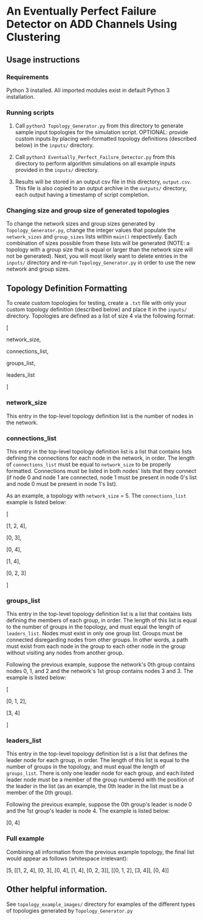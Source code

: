 # An Eventually Perfect Failure Detector on ADD Channels Using Clustering

## Usage instructions

### Requirements

Python 3 installed. All imported modules exist in default Python 3 installation.

### Running scripts

1. Call `python3 Topology_Generator.py` from this directory to generate sample input topologies for the simulation script. OPTIONAL: provide custom inputs by placing well-formatted topology definitions (described below) in the `inputs/` directory.

2. Call `python3 Eventually_Perfect_Failure_Detector.py` from this directory to perform algorithm simulations on all example inputs provided in the `inputs/` directory.

3. Results will be stored in an output csv file in this directory, `output.csv`. This file is also copied to an output archive in the `outputs/` directory, each output having a timestamp of script completion.

### Changing size and group size of generated topologies

To change the network sizes and group sizes generated by `Topology_Generator.py`, change the integer values that populate the `network_sizes` and `group_sizes` lists within `main()` respectively. Each combination of sizes possible from these lists will be generated (NOTE: a topology with a group size that is equal or larger than the network size will not be generated). Next, you will most likely want to delete entries in the `inputs/` directory and re-run `Topology_Generator.py` in order to use the new network and group sizes.

## Topology Definition Formatting

To create custom topologies for testing, create a `.txt` file with only your custom topology definition (described below) and place it in the `inputs/` directory. Topologies are defined as a list of size 4 via the following format:

[

network_size,

connections_list,

groups_list,

leaders_list

]

### network_size

This entry in the top-level topology definition list is the number of nodes in the network.

### connections_list

This entry in the top-level topology definition list is a list that contains lists defining the connections for each node in the network, in order. The length of `connections_list` must be equal to `network_size` to be properly formatted. Connections must be listed in both nodes' lists that they connect (if node 0 and node 1 are connected, node 1 must be present in node 0's list and node 0 must be present in node 1's list).

As an example, a topology with `network_size` = 5. The `connections_list` example is listed below:

[

[1, 2, 4],

[0, 3],

[0, 4],

[1, 4],

[0, 2, 3]

]

### groups_list

This entry in the top-level topology definition list is a list that contains lists defining the members of each group, in order. The length of this list is equal to the number of groups in the topology, and must equal the length of `leaders_list`. Nodes must exist in only one group list. Groups must be connected disregarding nodes from other groups. In other words, a path must exist from each node in the group to each other node in the group without visiting any nodes from another group.

Following the previous example, suppose the network's 0th group contains nodes 0, 1, and 2 and the network's 1st group contains nodes 3 and 3. The example is listed below:

[

[0, 1, 2],

[3, 4]

]

### leaders_list

This entry in the top-level topology definition list is a list that defines the leader node for each group, in order. The length of this list is equal to the number of groups in the topology, and must equal the length of `groups_list`. There is only one leader node for each group, and each listed leader node must be a member of the group numbered with the position of the leader in the list (as an example, the 0th leader in the list must be a member of the 0th group).

Following the previous example, suppose the 0th group's leader is node 0 and the 1st group's leader is node 4. The example is listed below:

[0, 4]

### Full example

Combining all information from the previous example topology, the final list would appear as follows (whitespace irrelevant):

[5, [[1, 2, 4], [0, 3], [0, 4], [1, 4], [0, 2, 3]], [[0, 1, 2], [3, 4]], [0, 4]]

## Other helpful information.

See `topology_example_images/` directory for examples of the different types of topologies generated by `Topology_Generator.py`
